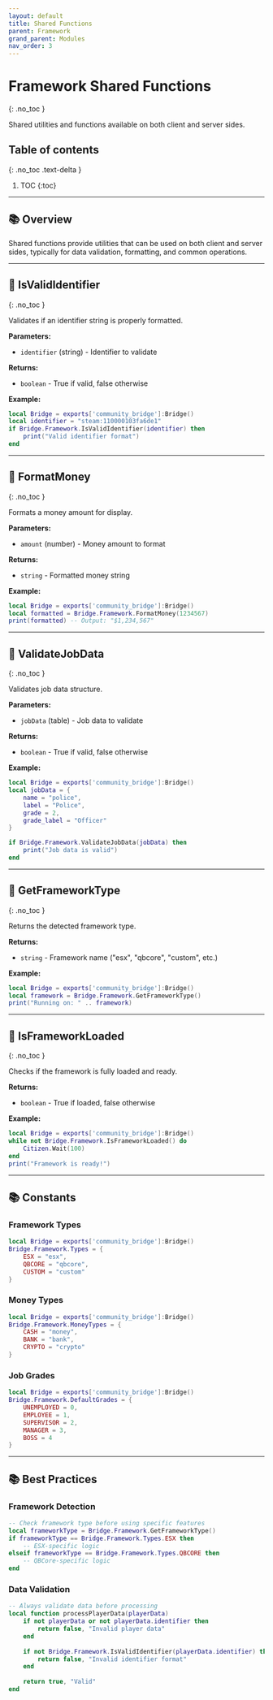 ```yaml
---
layout: default
title: Shared Functions
parent: Framework
grand_parent: Modules
nav_order: 3
---
```


# Framework Shared Functions
{: .no_toc }

Shared utilities and functions available on both client and server sides.

## Table of contents
{: .no_toc .text-delta }

1. TOC
{:toc}

---

## 📚 Overview

Shared functions provide utilities that can be used on both client and server sides, typically for data validation, formatting, and common operations.

---

## 🔹 IsValidIdentifier
{: .no_toc }

Validates if an identifier string is properly formatted.

**Parameters:**
- `identifier` (string) - Identifier to validate

**Returns:** 
- `boolean` - True if valid, false otherwise

**Example:**
```lua
local Bridge = exports['community_bridge']:Bridge()
local identifier = "steam:110000103fa6de1"
if Bridge.Framework.IsValidIdentifier(identifier) then
    print("Valid identifier format")
end
```

---

## 🔹 FormatMoney
{: .no_toc }

Formats a money amount for display.

**Parameters:**
- `amount` (number) - Money amount to format

**Returns:** 
- `string` - Formatted money string

**Example:**
```lua
local Bridge = exports['community_bridge']:Bridge()
local formatted = Bridge.Framework.FormatMoney(1234567)
print(formatted) -- Output: "$1,234,567"
```

---

## 🔹 ValidateJobData
{: .no_toc }

Validates job data structure.

**Parameters:**
- `jobData` (table) - Job data to validate

**Returns:** 
- `boolean` - True if valid, false otherwise

**Example:**
```lua
local Bridge = exports['community_bridge']:Bridge()
local jobData = {
    name = "police",
    label = "Police",
    grade = 2,
    grade_label = "Officer"
}

if Bridge.Framework.ValidateJobData(jobData) then
    print("Job data is valid")
end
```

---

## 🔹 GetFrameworkType
{: .no_toc }

Returns the detected framework type.

**Returns:** 
- `string` - Framework name ("esx", "qbcore", "custom", etc.)

**Example:**
```lua
local Bridge = exports['community_bridge']:Bridge()
local framework = Bridge.Framework.GetFrameworkType()
print("Running on: " .. framework)
```

---

## 🔹 IsFrameworkLoaded
{: .no_toc }

Checks if the framework is fully loaded and ready.

**Returns:** 
- `boolean` - True if loaded, false otherwise

**Example:**
```lua
local Bridge = exports['community_bridge']:Bridge()
while not Bridge.Framework.IsFrameworkLoaded() do
    Citizen.Wait(100)
end
print("Framework is ready!")
```

---

## 📚 Constants

### Framework Types
```lua
local Bridge = exports['community_bridge']:Bridge()
Bridge.Framework.Types = {
    ESX = "esx",
    QBCORE = "qbcore",
    CUSTOM = "custom"
}
```

### Money Types
```lua
local Bridge = exports['community_bridge']:Bridge()
Bridge.Framework.MoneyTypes = {
    CASH = "money",
    BANK = "bank",
    CRYPTO = "crypto"
}
```

### Job Grades
```lua
local Bridge = exports['community_bridge']:Bridge()
Bridge.Framework.DefaultGrades = {
    UNEMPLOYED = 0,
    EMPLOYEE = 1,
    SUPERVISOR = 2,
    MANAGER = 3,
    BOSS = 4
}
```

---

## 📚 Best Practices

### Framework Detection
```lua
-- Check framework type before using specific features
local frameworkType = Bridge.Framework.GetFrameworkType()
if frameworkType == Bridge.Framework.Types.ESX then
    -- ESX-specific logic
elseif frameworkType == Bridge.Framework.Types.QBCORE then
    -- QBCore-specific logic
end
```

### Data Validation
```lua
-- Always validate data before processing
local function processPlayerData(playerData)
    if not playerData or not playerData.identifier then
        return false, "Invalid player data"
    end
    
    if not Bridge.Framework.IsValidIdentifier(playerData.identifier) then
        return false, "Invalid identifier format"
    end
    
    return true, "Valid"
end
```
